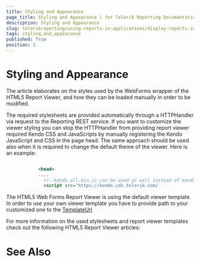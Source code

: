 ```yaml
---
title: Styling and Appearance
page_title: Styling and Appearance | for Telerik Reporting Documentation
description: Styling and Appearance
slug: telerikreporting/using-reports-in-applications/display-reports-in-applications/web-application/html5-asp.net-web-forms-report-viewer/customizing/styling-and-appearance
tags: styling,and,appearance
published: True
position: 1
---
```


# Styling and Appearance



The article elaborates on the styles used by the WebForms wrapper of the HTML5 Report Viewer, and how they can be loaded manually in order to be modified.

The required stylesheets are provided automatically through a HTTPHandler via request to the Reporting REST service. If you want to customize the
        viewer styling you can stop the HTTPHandler from providing report viewer required Kendo CSS and JavaScripts by manually registering the
        Kendo JavaScript and CSS in the page head. The same approach should be used also when it is required to change the default
        theme of the viewer. Here is an example:
      

	
````xml

            <head>
            ....
              <!--kendo.all.min.js can be used as well instead of kendo.web.min.js, kendo.mobile.min.js or telerikReportViewer-kendo-->
              <script src="https://kendo.cdn.telerik.com/
````



The HTML5 Web Forms Report Viewer is using the default viewer template. In order to use your own viewer template you have to provide
        path to your customized one to the [TemplateUrl](/reporting/api/Telerik.ReportViewer.Html5.WebForms.ReportViewer#Telerik_ReportViewer_Html5_WebForms_ReportViewer_TemplateUrl)

For more information on the used stylesheets and report viewer templates check out the following HTML5 Report Viewer articles:
      

# See Also


